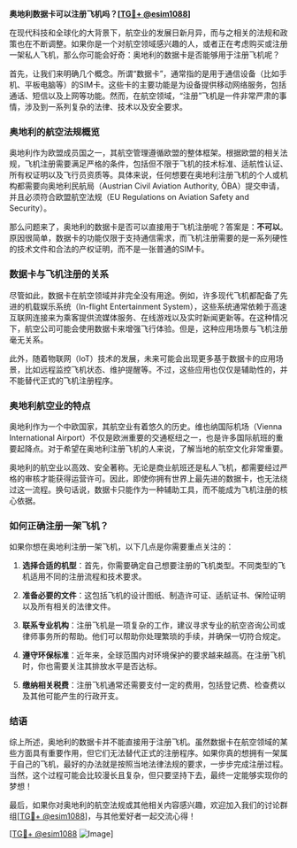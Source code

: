 **奥地利数据卡可以注册飞机吗？[[TG💪+ @esim1088](https://t.me/s/esim1088)]**

在现代科技和全球化的大背景下，航空业的发展日新月异，而与之相关的法规和政策也在不断调整。如果你是一个对航空领域感兴趣的人，或者正在考虑购买或注册一架私人飞机，那么你可能会好奇：奥地利的数据卡是否能够用于注册飞机呢？

首先，让我们来明确几个概念。所谓“数据卡”，通常指的是用于通信设备（比如手机、平板电脑等）的SIM卡。这些卡的主要功能是为设备提供移动网络服务，包括通话、短信以及上网等功能。然而，在航空领域，“注册”飞机是一件非常严肃的事情，涉及到一系列复杂的法律、技术以及安全要求。

### 奥地利的航空法规概览

奥地利作为欧盟成员国之一，其航空管理遵循欧盟的整体框架。根据欧盟的相关法规，飞机注册需要满足严格的条件，包括但不限于飞机的技术标准、适航性认证、所有权证明以及飞行员资质等。具体来说，任何想要在奥地利注册飞机的个人或机构都需要向奥地利民航局（Austrian Civil Aviation Authority, ÖBA）提交申请，并且必须符合欧盟航空法规（EU Regulations on Aviation Safety and Security）。

那么问题来了，奥地利的数据卡是否可以直接用于飞机注册呢？答案是：**不可以**。原因很简单，数据卡的功能仅限于支持通信需求，而飞机注册需要的是一系列硬性的技术文件和合法的产权证明，而不是一张普通的SIM卡。

### 数据卡与飞机注册的关系

尽管如此，数据卡在航空领域并非完全没有用途。例如，许多现代飞机都配备了先进的机载娱乐系统（In-flight Entertainment System），这些系统通常依赖于高速互联网连接来为乘客提供流媒体服务、在线游戏以及实时新闻更新等。在这种情况下，航空公司可能会使用数据卡来增强飞行体验。但是，这种应用场景与飞机注册毫无关系。

此外，随着物联网（IoT）技术的发展，未来可能会出现更多基于数据卡的应用场景，比如远程监控飞机状态、维护提醒等。不过，这些应用也仅仅是辅助性的，并不能替代正式的飞机注册程序。

### 奥地利航空业的特点

奥地利作为一个中欧国家，其航空业有着悠久的历史。维也纳国际机场（Vienna International Airport）不仅是欧洲重要的交通枢纽之一，也是许多国际航班的重要起降点。对于希望在奥地利注册飞机的人来说，了解当地的航空文化非常重要。

奥地利的航空业以高效、安全著称。无论是商业航班还是私人飞机，都需要经过严格的审核才能获得运营许可。因此，即使你拥有世界上最先进的数据卡，也无法绕过这一流程。换句话说，数据卡只能作为一种辅助工具，而不能成为飞机注册的核心依据。

### 如何正确注册一架飞机？

如果你想在奥地利注册一架飞机，以下几点是你需要重点关注的：

1. **选择合适的机型**：首先，你需要确定自己想要注册的飞机类型。不同类型的飞机适用不同的注册流程和技术要求。
   
2. **准备必要的文件**：这包括飞机的设计图纸、制造许可证、适航证书、保险证明以及所有相关的法律文件。

3. **联系专业机构**：注册飞机是一项复杂的工作，建议寻求专业的航空咨询公司或律师事务所的帮助。他们可以帮助你处理繁琐的手续，并确保一切符合规定。

4. **遵守环保标准**：近年来，全球范围内对环境保护的要求越来越高。在注册飞机时，你也需要关注其排放水平是否达标。

5. **缴纳相关税费**：注册飞机通常还需要支付一定的费用，包括登记费、检查费以及其他可能产生的行政开支。

### 结语

综上所述，奥地利的数据卡并不能直接用于注册飞机。虽然数据卡在航空领域的某些方面具有重要作用，但它们无法替代正式的注册程序。如果你真的想拥有一架属于自己的飞机，最好的办法就是按照当地法律法规的要求，一步步完成注册过程。当然，这个过程可能会比较漫长且复杂，但只要坚持下去，最终一定能够实现你的梦想！

最后，如果你对奥地利的航空法规或其他相关内容感兴趣，欢迎加入我们的讨论群组[[TG💪+ @esim1088](https://t.me/s/esim1088)]，与其他爱好者一起交流心得！

[[TG💪+ @esim1088](https://t.me/s/esim1088) ![Image](https://i.postimg.cc/4NQfJmqS/Snipaste-2025-05-13-00-14-12.png)]